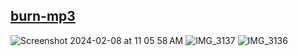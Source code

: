 ## <a href="https://burnmp3.vercel.app">burn-mp3</a>
![Screenshot 2024-02-08 at 11 05 58 AM](https://github.com/sudo-self/burn-mp3/assets/119916323/af3df777-4e63-4787-bae0-9ac967be6140)
![IMG_3137](https://github.com/sudo-self/burn-mp3/assets/119916323/d1d3bcf9-7c6c-48ad-8e96-1da35f0aa1a4)
![IMG_3136](https://github.com/sudo-self/burn-mp3/assets/119916323/1e72942f-5f6b-4e43-abb2-9001a19cc083)
